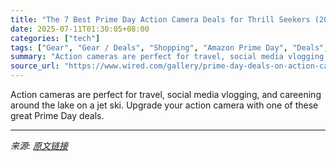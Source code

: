 ```yaml
---
title: "The 7 Best Prime Day Action Camera Deals for Thrill Seekers (2025)"
date: 2025-07-11T01:30:05+08:00
categories: ["tech"]
tags: ["Gear", "Gear / Deals", "Shopping", "Amazon Prime Day", "Deals", "Prime Day"]
summary: "Action cameras are perfect for travel, social media vlogging, and careening around the lake on a jet ski. Upgrade your action camera with one of these great Prime Day deals."
source_url: "https://www.wired.com/gallery/prime-day-deals-on-action-cameras-2025-1/"
---
```


Action cameras are perfect for travel, social media vlogging, and careening around the lake on a jet ski. Upgrade your action camera with one of these great Prime Day deals.

---

*来源: [原文链接](https://www.wired.com/gallery/prime-day-deals-on-action-cameras-2025-1/)*
